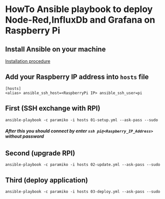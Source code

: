 # HowTo Ansible playbook to deploy Node-Red,InfluxDb and Grafana on Raspberry Pi

## Install Ansible on your machine
[Installation procedure](http://docs.ansible.com/ansible/intro_installation.html#installation)

## Add your Raspberry IP address into `hosts` file
```
[hosts]
<alias> ansible_ssh_host=<RaspberryPi IP> ansible_ssh_user=pi
```

## First (SSH exchange with RPI)
`ansible-playbook -c paramiko -i hosts 01-setup.yml --ask-pass --sudo`

###### **After this you should connect by enter `ssh pi@<Raspberry_IP_Address>` without password** 

## Second (upgrade RPI)
`ansible-playbook -c paramiko -i hosts 02-update.yml --ask-pass --sudo`

## Third (deploy application)
`ansible-playbook -c paramiko -i hosts 03-deploy.yml --ask-pass --sudo`
